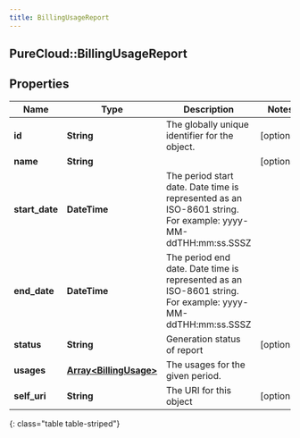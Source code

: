 ```yaml
---
title: BillingUsageReport
---
```

## PureCloud::BillingUsageReport

## Properties

|Name | Type | Description | Notes|
|------------ | ------------- | ------------- | -------------|
| **id** | **String** | The globally unique identifier for the object. | [optional] |
| **name** | **String** |  | [optional] |
| **start_date** | **DateTime** | The period start date. Date time is represented as an ISO-8601 string. For example: yyyy-MM-ddTHH:mm:ss.SSSZ | |
| **end_date** | **DateTime** | The period end date. Date time is represented as an ISO-8601 string. For example: yyyy-MM-ddTHH:mm:ss.SSSZ | |
| **status** | **String** | Generation status of report | [optional] |
| **usages** | [**Array&lt;BillingUsage&gt;**](BillingUsage.html) | The usages for the given period. | |
| **self_uri** | **String** | The URI for this object | [optional] |
{: class="table table-striped"}


